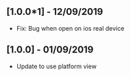 ## [1.0.0*1] - 12/09/2019

* Fix: Bug when open on ios real device

## [1.0.0] - 01/09/2019

* Update to use platform view
